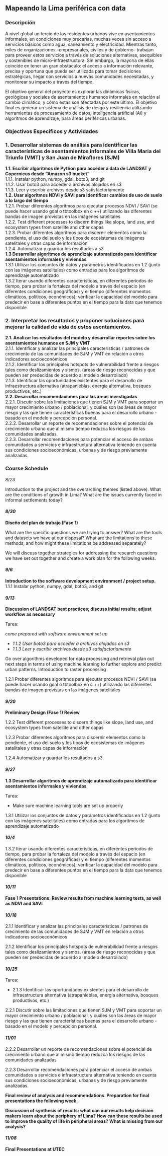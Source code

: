## Mapeando la Lima periférica con data

### Descripción
A nivel global un tercio de los residentes urbanos vive en asentamientos informales, en condiciones muy precarias, muchas veces sin acceso a servicios básicos como agua, saneamiento y electricidad. Mientras tanto, miles de organizaciones –empresariales, civiles y de gobierno- trabajan para proveer estos servicios a través de soluciones alternativas, asequibles y sostenibles de micro-infraestructura. Sin embargo, la mayoría de ellas coincide en tener un gran obstáculo: el acceso a información relevante, precisa y oportuna que pueda ser utilizada para tomar decisiones estratégicas, llegar con servicios a nuevas comunidades necesitadas, y monitorear su impacto a través del tiempo.

El objetivo general del proyecto es explorar las dinámicas físicas, geológicas y sociales de asentamientos humanos informales en relación al cambio climático, y cómo estas son afectadas por este último. El objetivo final es generar un sistema de análisis de riesgo y resiliencia utilizando herramientas de procesamiento de datos, inteligencia artificial (Ai) y algoritmos de aprendizaje, para áreas periféricas urbanas.


### Objectivos Específicos y Actividades
### 1. Desarrollar sistemas de análisis para identificar las características de asentamientos informales de Villa Maria del Triunfo (VMT) y San Juan de Miraflores (SJM)  

  **1.1. Escribir algoritmos de Python para acceder a data de LANDSAT y Copernicus desde “Amazon s3 bucket”**  
    1.1.1. Instalar python, numpy, gdal, boto3, and git  
    1.1.2. Usar boto3 para acceder a archivos alojados en s3  
    1.1.3. Leer y escribir archivos desde s3 satisfactoriamente  
    **1.2. Usar algoritmos NDVI y SAVI para identificar cambios de uso de suelo a lo largo del tiempo**    
    1.2.1. Probar diferentes algoritmos para ejecutar procesos NDVI / SAVI (se puede hacer usando gdal o tbtoolbox en c ++) utilizando las diferentes bandas de imagen provistas en las imágenes satelitales  
    1.2.2. Test different processes to discern things like slope, land use, and ecosystem types from satellite and other capas  
    1.2.3. Probar diferentes algoritmos para discernir elementos como la pendiente, el uso del suelo y los tipos de ecosistemas de imágenes satelitales y otras capas de información  
    1.2.4. Automatizar y guardar los resultados a s3  
    **1.3 Desarrollar algoritmos de aprendizaje automatizado para identificar asentamientos informales y viviendas**  
    1.3.1 Utilizar los conjuntos de datos y parámetros identificados en 1.2 (junto con las imágenes satelitales) como entradas para los algoritmos de aprendizaje automatizado  
    1.3.2 Iterar usando diferentes características, en diferentes períodos de tiempo, para probar la fortaleza del modelo a través del espacio (en diferentes condiciones geográficas) y el tiempo (diferentes momentos climáticos, políticos, económicos); verificar la capacidad del modelo para predecir en base a diferentes puntos en el tiempo para la data que tenemos disponible
  ### 2. Interpretar los resultados y proponer soluciones para mejorar la calidad de vida de estos asentamientos.
  **2.1. Analizar los resultados del modelo y desarrollar reportes sobre los asentamientos humanos en SJM y VMT**  
  2.1.1. Identificar y analizar las principales características / patrones de crecimiento de las comunidades de SJM y VMT en relación a otros indicadores socioeconómicos  
  2.1.2. Identificar los principales hotspots de vulnerabilidad frente a riesgos tales como deslizamientos y sismos. (áreas de riesgo reconocidas y que pueden ser predecidas de acuerdo al modelo desarrollado)  
  2.1.3. Identificar las oportunidades existentes para el desarrollo de infraestructura alternativa (atrapanieblas, energía alternativa, bosques productivos, etc.)  
  **2.2. Desarrollar recomendaciones para las áreas investigadas**  
  2.2.1.  Discutir sobre las limitaciones que tienen SJM y VMT para soportar un mayor crecimiento urbano / poblacional, y cuáles son las áreas de mayor riesgo y las que tienen características buenas para el desarrollo urbano -basado en el modelo y percepción personal.  
  2.2.2.  Desarrollar un reporte de recomendaciones sobre el potencial de crecimiento urbano que al mismo tiempo reduzca los riesgos de las comunidades analizadas.  
  2.2.3.  Desarrollar recomendaciones para potenciar el acceso de ambas comunidades a servicios e infraestructura alternativa teniendo en cuenta sus condiciones socioeconómicas, urbanas y de riesgo previamente analizadas.

### Course Schedule
*8/23*

Introduction to the project and the overarching themes (listed above). What are the conditions of growth in Lima? What are the issues currently faced in informal settlements today?

#### *8/30*

**Diseño del plan de trabajo (Fase 1)**


What are the specific questions we are trying to answer? What are the tools and datasets we have at our disposal? What are the limitations to these methods, and how might these limitations be addressed separately?

We will discuss together strategies for addressing the research questions we have set out together and create a work plan for the following weeks.

#### *9/6*
**Introduction to the software development environment / project setup.**
1.1.1 Instalar python, numpy, gdal, boto3, and git

#### *9/13*

**Discussion of LANDSAT best practices; discuss initial results; adjust workflow as necessary**

Tarea:

_come prepared with software environment set up_
- _1.1.2 Usar boto3 para acceder a archivos alojados en s3_
- _1.1.3 Leer y escribir archivos desde s3 satisfactoriamente_

Go over algorithms developed for data processing and retrieval plan out next steps in terms of using machine learning to further explore and predict urban patterns.
Introduction to raster processing

1.2.1 Probar diferentes algoritmos para ejecutar procesos NDVI / SAVI (se puede hacer usando gdal o tbtoolbox en c ++) utilizando las diferentes bandas de imagen provistas en las imágenes satelitales


#### *9/20*

**Preliminary Design (Fase 1) Review**

1.2.2 Test different processes to discern things like slope, land use, and ecosystem types from satellite and other capas

1.2.3 Probar diferentes algoritmos para discernir elementos como la pendiente, el uso del suelo y los tipos de ecosistemas de imágenes satelitales y otras capas de información

1.2.4 Automatizar y guardar los resultados a s3


#### *9/27*

**1.3 Desarrollar algoritmos de aprendizaje automatizado para identificar asentamientos informales y viviendas**

Tarea: 
- Make sure machine learning tools are set up properly

1.3.1 Utilizar los conjuntos de datos y parámetros identificados en 1.2 (junto con las imágenes satelitales) como entradas para los algoritmos de aprendizaje automatizado


#### *10/4*

1.3.2 Iterar usando diferentes características, en diferentes períodos de tiempo, para probar la fortaleza del modelo a través del espacio (en diferentes condiciones geográficas) y el tiempo (diferentes momentos climáticos, políticos, económicos); verificar la capacidad del modelo para predecir en base a diferentes puntos en el tiempo para la data que tenemos disponible

#### *10/11*

**Fase 1 Presentations: Review results from machine learning tests, as well as NDVI and SAVI**

#### *10/18*

2.1.1 Identificar y analizar las principales características / patrones de crecimiento de las comunidades de SJM y VMT en relación a otros indicadores socioeconómicos

2.1.2 Identificar los principales hotspots de vulnerabilidad frente a riesgos tales como deslizamientos y sismos. (áreas de riesgo reconocidas y que pueden ser predecidas de acuerdo al modelo desarrollado)

#### *10/25*

Tarea: 
- 2.1.3 Identificar las oportunidades existentes para el desarrollo de infraestructura alternativa (atrapanieblas, energía alternativa, bosques productivos, etc.)

2.2.1 Discutir sobre las limitaciones que tienen SJM y VMT para soportar un mayor crecimiento urbano / poblacional, y cuáles son las áreas de mayor riesgo y las que tienen características buenas para el desarrollo urbano -basado en el modelo y percepción personal.


#### *11/01*

2.2.2 Desarrollar un reporte de recomendaciones sobre el potencial de crecimiento urbano que al mismo tiempo reduzca los riesgos de las comunidades analizadas 

2.2.3 Desarrollar recomendaciones para potenciar el acceso de ambas comunidades a servicios e infraestructura alternativa teniendo en cuenta sus condiciones socioeconómicas, urbanas y de riesgo previamente analizadas.

**Final review of analysis and recommendations. Preparation for final presentations the following week.**

**Discussion of synthesis of results: what can our results help decision makers learn about the periphery of Lima? How can these results be used to improve the quality of life in peripheral areas? What is missing from our analysis?**

#### *11/08*

**Final Presentations at UTEC**
